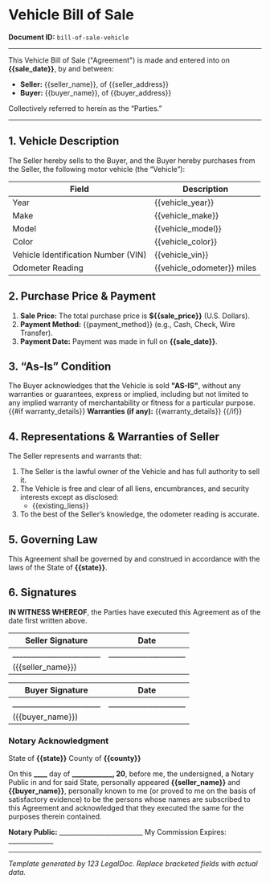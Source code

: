 # Vehicle Bill of Sale
**Document ID:** `bill-of-sale-vehicle`

---

This Vehicle Bill of Sale ("Agreement") is made and entered into on **{{sale_date}}**, by and between:

- **Seller:** {{seller_name}}, of {{seller_address}}
- **Buyer:**  {{buyer_name}}, of {{buyer_address}}

Collectively referred to herein as the “Parties.”

---

## 1. Vehicle Description

The Seller hereby sells to the Buyer, and the Buyer hereby purchases from the Seller, the following motor vehicle (the “Vehicle”):

| Field                          | Description                         |
|--------------------------------|-------------------------------------|
| Year                           | {{vehicle_year}}                    |
| Make                           | {{vehicle_make}}                    |
| Model                          | {{vehicle_model}}                   |
| Color                          | {{vehicle_color}}                   |
| Vehicle Identification Number (VIN) | {{vehicle_vin}}            |
| Odometer Reading               | {{vehicle_odometer}} miles          |

## 2. Purchase Price & Payment

1. **Sale Price:** The total purchase price is **${{sale_price}}** (U.S. Dollars).
2. **Payment Method:** {{payment_method}} (e.g., Cash, Check, Wire Transfer).
3. **Payment Date:** Payment was made in full on **{{sale_date}}**.

## 3. “As-Is” Condition

The Buyer acknowledges that the Vehicle is sold **"AS-IS"**, without any warranties or guarantees, express or implied, including but not limited to any implied warranty of merchantability or fitness for a particular purpose.
{{#if warranty_details}}
**Warranties (if any):**
{{warranty_details}}
{{/if}}

## 4. Representations & Warranties of Seller

The Seller represents and warrants that:

1. The Seller is the lawful owner of the Vehicle and has full authority to sell it.
2. The Vehicle is free and clear of all liens, encumbrances, and security interests except as disclosed:
   - {{existing_liens}}
3. To the best of the Seller’s knowledge, the odometer reading is accurate.

## 5. Governing Law

This Agreement shall be governed by and construed in accordance with the laws of the State of **{{state}}**.

## 6. Signatures

**IN WITNESS WHEREOF**, the Parties have executed this Agreement as of the date first written above.

| Seller Signature        | Date                 |
|-------------------------|----------------------|
| ________________________| _____________________|
| ({{seller_name}})       |                      |


| Buyer Signature         | Date                 |
|-------------------------|----------------------|
| ________________________| _____________________|
| ({{buyer_name}})        |                      |

### Notary Acknowledgment

State of **{{state}}**
County of **{{county}}**

On this **____** day of **______________, 20__**, before me, the undersigned, a Notary Public in and for said State, personally appeared **{{seller_name}}** and **{{buyer_name}}**, personally known to me (or proved to me on the basis of satisfactory evidence) to be the persons whose names are subscribed to this Agreement and acknowledged that they executed the same for the purposes therein contained.

**Notary Public:**   __________________________
My Commission Expires: ______________

---

*Template generated by 123 LegalDoc. Replace bracketed fields with actual data.*